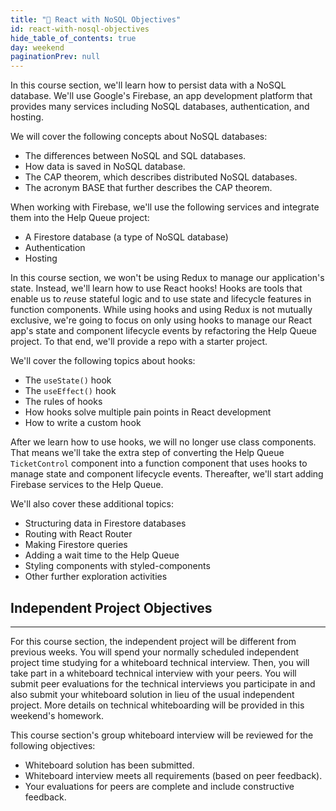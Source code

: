 ```yaml
---
title: "📓 React with NoSQL Objectives"
id: react-with-nosql-objectives
hide_table_of_contents: true
day: weekend
paginationPrev: null
---
```


In this course section, we'll learn how to persist data with a NoSQL database. We'll use Google's Firebase, an app development platform that provides many services including NoSQL databases, authentication, and hosting.

We will cover the following concepts about NoSQL databases:

* The differences between NoSQL and SQL databases.
* How data is saved in NoSQL database.
* The CAP theorem, which describes distributed NoSQL databases.
* The acronym BASE that further describes the CAP theorem.

When working with Firebase, we'll use the following services and integrate them into the Help Queue project:
* A Firestore database (a type of NoSQL database)
* Authentication
* Hosting

In this course section, we won't be using Redux to manage our application's state. Instead, we'll learn how to use React hooks! Hooks are tools that enable us to *re*use stateful logic and to use state and lifecycle features in function components. While using hooks and using Redux is not mutually exclusive, we're going to focus on only using hooks to manage our React app's state and component lifecycle events by refactoring the Help Queue project. To that end, we'll provide a repo with a starter project.

We'll cover the following topics about hooks:

* The `useState()` hook
* The `useEffect()` hook
* The rules of hooks
* How hooks solve multiple pain points in React development
* How to write a custom hook

After we learn how to use hooks, we will no longer use class components. That means we'll take the extra step of converting the Help Queue `TicketControl` component into a function component that uses hooks to manage state and component lifecycle events. Thereafter, we'll start adding Firebase services to the Help Queue. 

We'll also cover these additional topics:

* Structuring data in Firestore databases
* Routing with React Router
* Making Firestore queries
* Adding a wait time to the Help Queue
* Styling components with styled-components
* Other further exploration activities

## Independent Project Objectives
---

For this course section, the independent project will be different from previous weeks. You will spend your normally scheduled independent project time studying for a whiteboard technical interview. Then, you will take part in a whiteboard technical interview with your peers. You will submit peer evaluations for the technical interviews you participate in and also submit your whiteboard solution in lieu of the usual independent project. More details on technical whiteboarding will be provided in this weekend's homework.

This course section's group whiteboard interview will be reviewed for the following objectives:

- Whiteboard solution has been submitted.
- Whiteboard interview meets all requirements (based on peer feedback).
- Your evaluations for peers are complete and include constructive feedback.
